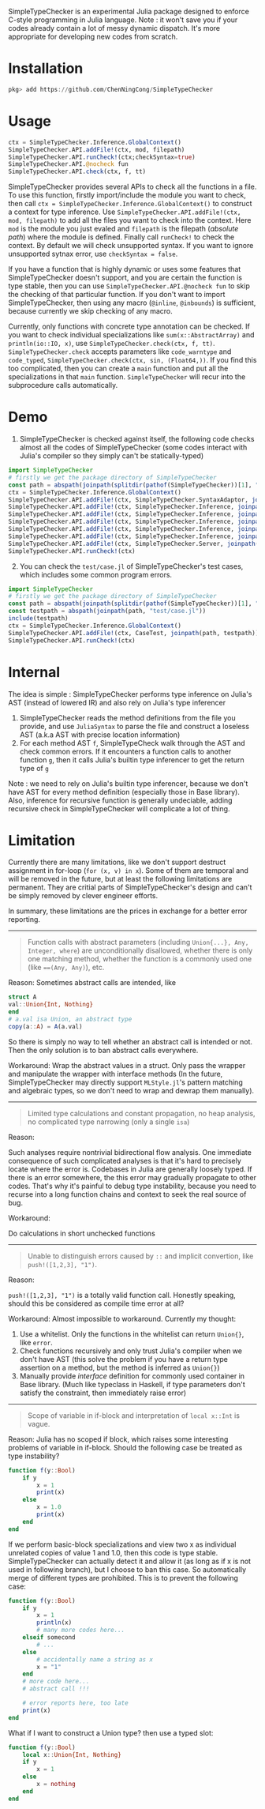 SimpleTypeChecker is an experimental Julia package designed to enforce C-style programming in Julia language. Note : it won't save you if your codes already contain a lot of messy dynamic dispatch. It's more appropriate for developing new codes from scratch.

# Installation
```julia
pkg> add https://github.com/ChenNingCong/SimpleTypeChecker
```

# Usage
```julia
ctx = SimpleTypeChecker.Inference.GlobalContext()
SimpleTypeChecker.API.addFile!(ctx, mod, filepath)
SimpleTypeChecker.API.runCheck!(ctx;checkSyntax=true)
SimpleTypeChecker.API.@nocheck fun
SimpleTypeChecker.API.check(ctx, f, tt)
```
SimpleTypeChecker provides several APIs to check all the functions in a file. To use this function, firstly import/include the module you want to check, then call `ctx = SimpleTypeChecker.Inference.GlobalContext()` to construct a context for type inference. Use `SimpleTypeChecker.API.addFile!(ctx, mod, filepath)` to add all the files you want to check into the context. Here `mod` is the module you just evaled and `filepath` is the filepath (*absolute path*) where the module is defined. Finally call `runCheck!` to check the context. By default we will check unsupported syntax. If you want to ignore unsupported sytnax error, use `checkSyntax = false`.

If you have a function that is highly dynamic or uses some features that SimpleTypeChecker doesn't support, and you are certain the function is type stable, then you can use `SimpleTypeChecker.API.@nocheck fun` to skip the checking of that particular function. If you don't want to import SimpleTypeChecker, then using any macro (`@inline`, `@inbounds`) is sufficient, because currently we skip checking of any macro. 

Currently, only functions with concrete type annotation can be checked. If you want to check individual specializations like `sum(x::AbstractArray)` and `println(io::IO, x)`, use `SimpleTypeChecker.check(ctx, f, tt)`. `SimpleTypeChecker.check` accepts parameters like `code_warntype` and `code_typed`, `SimpleTypeChecker.check(ctx, sin, (Float64,))`. If you find this too complicated, then you can create a `main` function and put all the specializations in that `main` function. `SimpleTypeChecker` will recur into the subprocedure calls automatically.

# Demo
1. SimpleTypeChecker is checked against itself, the following code checks almost all the codes of SimpleTypeChecker (some codes interact with Julia's compiler so they simply can't be statically-typed)
```julia
import SimpleTypeChecker
# firstly we get the package directory of SimpleTypeChecker
const path = abspath(joinpath(splitdir(pathof(SimpleTypeChecker))[1], ".."))
ctx = SimpleTypeChecker.Inference.GlobalContext()
SimpleTypeChecker.API.addFile!(ctx, SimpleTypeChecker.SyntaxAdaptor, joinpath(path, "src/adaptor/TreeQuery.jl"))
SimpleTypeChecker.API.addFile!(ctx, SimpleTypeChecker.Inference, joinpath(path, "src/adaptor/InferenceDefinition.jl"))
SimpleTypeChecker.API.addFile!(ctx, SimpleTypeChecker.Inference, joinpath(path, "src/adaptor/Inference.jl"))
SimpleTypeChecker.API.addFile!(ctx, SimpleTypeChecker.Inference, joinpath(path, "src/adaptor/InferenceErrorUtility.jl"))
SimpleTypeChecker.API.addFile!(ctx, SimpleTypeChecker.Inference, joinpath(path, "src/adaptor/InferenceError.jl"))
SimpleTypeChecker.API.addFile!(ctx, SimpleTypeChecker.Inference, joinpath(path, "src/adaptor/ScopeChecking.jl"))
SimpleTypeChecker.API.addFile!(ctx, SimpleTypeChecker.Server, joinpath(path, "src/server/SimpleHTTPServer.jl"))
SimpleTypeChecker.API.runCheck!(ctx)
```
2. You can check the `test/case.jl` of SimpleTypeChecker's test cases, which includes some common program errors.
```julia
import SimpleTypeChecker
# firstly we get the package directory of SimpleTypeChecker
const path = abspath(joinpath(splitdir(pathof(SimpleTypeChecker))[1], ".."))
const testpath = abspath(joinpath(path, "test/case.jl"))
include(testpath)
ctx = SimpleTypeChecker.Inference.GlobalContext()
SimpleTypeChecker.API.addFile!(ctx, CaseTest, joinpath(path, testpath))
SimpleTypeChecker.API.runCheck!(ctx)
```

# Internal
The idea is simple : SimpleTypeChecker performs type inference on Julia's AST (instead of lowered IR) and also rely on Julia's type inferencer
1. SimpleTypeChecker reads the method definitions from the file you provide, and use `JuliaSyntax` to parse the file and construct a loseless AST (a.k.a AST with precise location information)
2. For each method AST `f`, SimpleTypeCheck walk through the AST and check common errors. If it encounters a function calls to another function `g`, then it calls Julia's builtin type inferencer to get the return type of `g`

Note : we need to rely on Julia's builtin type inferencer, because we don't have AST for every method definition (especially those in Base library). Also, inference for recursive function is generally undeciable, adding recursive check in SimpleTypeChecker will complicate a lot of thing.

# Limitation
Currently there are many limitations, like we don't support destruct assignment in for-loop (`for (x, v) in x`).
Some of them are temporal and will be removed in the future, but at least the following limitations are permanent. They are critial parts of SimpleTypeChecker's design and can't be simply removed by clever engineer efforts.

In summary, these limitations are the prices in exchange for a better error reporting.

---
>Function calls with abstract parameters (including `Union{...}, Any, Integer, where`) are unconditionally disallowed, whether there is only one matching method, whether the function is a commonly used one (like `==(Any, Any)`), etc.

Reason:
Sometimes abstract calls are intended, like
```julia
struct A
val::Union{Int, Nothing}
end
# a.val isa Union, an abstract type
copy(a::A) = A(a.val)
```
So there is simply no way to tell whether an abstract call is intended or not. Then the only solution is to ban abstract calls everywhere.

Workaround:
Wrap the abstract values in a struct. Only pass the wrapper and manipulate the wrapper with interface methods (In the future, SimpleTypeChecker may directly support `MLStyle.jl`'s pattern matching and algebraic types, so we don't need to wrap and dewrap them manually).

---
>Limited type calculations and constant propagation, no heap analysis, no complicated type narrowing (only a single `isa`)

Reason:

Such analyses require nontrivial bidirectional flow analysis. One immediate consequence of such complicated analyses is that it's hard to precisely locate where the error is. Codebases in Julia are generally loosely typed. If there is an error somewhere, the this error may gradually propagate to other codes. That's why it's painful to debug type instability, because you need to recurse into a long function chains and context to seek the real source of bug.

Workaround:

Do calculations in short unchecked functions

---
> Unable to distinguish errors caused by `::` and implicit convertion, like `push!([1,2,3], "1")`.

Reason:

`push!([1,2,3], "1")` is a totally valid function call. Honestly speaking, should this be considered as compile time error at all?

Workaround:
Almost impossible to workaround. Currently my thought:
1. Use a whitelist. Only the functions in the whitelist can return `Union{}`, like `error`.
2. Check functions recursively and only trust Julia's compiler when we don't have AST (this solve the problem if you have a return type assertion on a method, but the method is inferred as `Union{}`)
3. Manually provide *interface* definition for commonly used container in Base library. (Much like typeclass in Haskell, if type parameters don't satisfy the constraint, then immediately raise error)

---

> Scope of variable in if-block and interpretation of `local x::Int` is vague.

Reason:
Julia has no scoped if block, which raises some interesting problems of variable in if-block. Should the following case be treated as type instability?
```julia
function f(y::Bool)
    if y
        x = 1
        print(x)
    else
        x = 1.0
        print(x)
    end
end
```

If we perform basic-block specializations and view two x as individual unrelated copies of value 1 and 1.0, then this code is type stable. SimpleTypeChecker can actually detect it and allow it (as long as if x is not used in following branch), but I choose to ban this case. So automatically merge of different types are prohibited. This is to prevent the following case:

```julia
function f(y::Bool)
    if y
        x = 1
        println(x)
        # many more codes here...
    elseif somecond
        # ... 
    else
        # accidentally name a string as x
        x = "1"
    end
    # more code here...
    # abstract call !!!

    # error reports here, too late
    print(x)
end
```

What if I want to construct a Union type? then use a typed slot:
```julia
function f(y::Bool)
    local x::Union{Int, Nothing}
    if y
        x = 1
    else
        x = nothing
    end
end
```

